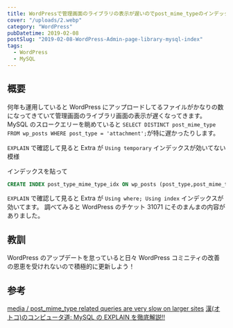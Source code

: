 ```yaml
---
title: WordPressで管理画面のライブラリの表示が遅いのでpost_mime_typeのインデックスを貼ったら早くなった。
cover: "/uploads/2.webp"
category: "WordPress"
pubDatetime: 2019-02-08
postSlug: "2019-02-08-WordPress-Admin-page-library-mysql-index"
tags:
  - WordPress
  - MySQL
---
```


## 概要

何年も運用していると WordPress にアップロードしてるファイルがかなりの数になってきていて管理画面のライブラリ画面の表示が遅くなってきます。
MySQL のスロークエリーを眺めていると `SELECT DISTINCT post_mime_type FROM wp_posts WHERE post_type = 'attachment';`が特に遅かったりします。

`EXPLAIN` で確認して見ると Extra が `Using temporary` インデックスが効いてない模様

インデックスを貼って

```sql
CREATE INDEX post_type_mime_type_idx ON wp_posts (post_type,post_mime_type);
```

`EXPLAIN` で確認して見ると Extra が `Using where; Using index` インデックスが効いてます。
調べてみると WordPress のチケット 31071 にそのまんまの内容がありました。

## 教訓

WordPress のアップデートを怠っていると日々 WordPress コミニティの改善の恩恵を受けれないので積極的に更新しよう！

## 参考

[media / post_mime_type related queries are very slow on larger sites](https://core.trac.wordpress.org/ticket/31071)
[漢(オトコ)のコンピュータ道: MySQL の EXPLAIN を徹底解説!!](http://nippondanji.blogspot.jp/2009/03/mysqlexplain.html)
